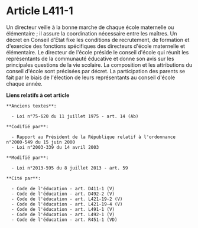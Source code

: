 # Article L411-1

Un directeur veille à la bonne marche de chaque école maternelle ou élémentaire ; il assure la coordination nécessaire entre
les maîtres. Un décret en Conseil d'Etat fixe les conditions de recrutement, de formation et d'exercice des fonctions
spécifiques des directeurs d'école maternelle et élémentaire. Le  directeur de l'école préside le conseil d'école qui réunit
les  représentants de la communauté éducative et donne son avis sur les  principales questions de la vie scolaire. La
composition et les  attributions du conseil d'école sont précisées par décret. La  participation des parents se fait par le
biais de l'élection de leurs  représentants au conseil d'école chaque année.

**Liens relatifs à cet article**

	**Anciens textes**:

	  - Loi n°75-620 du 11 juillet 1975 - art. 14 (Ab)

	**Codifié par**:

	  - Rapport au Président de la République relatif à l'ordonnance n°2000-549 du 15 juin 2000
	  - Loi n°2003-339 du 14 avril 2003

	**Modifié par**:

	  - Loi n°2013-595 du 8 juillet 2013 - art. 59

	**Cité par**:

	  - Code de l'éducation - art. D411-1 (V)
	  - Code de l'éducation - art. D492-2 (V)
	  - Code de l'éducation - art. L421-19-2 (V)
	  - Code de l'éducation - art. L421-19-4 (V)
	  - Code de l'éducation - art. L491-1 (V)
	  - Code de l'éducation - art. L492-1 (V)
	  - Code de l'éducation - art. R451-1 (VD)
